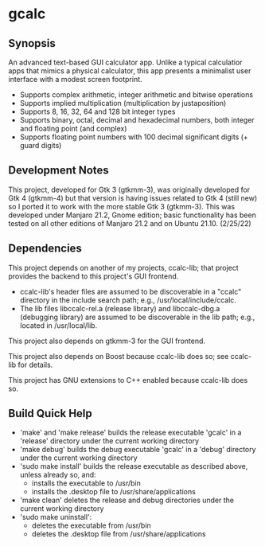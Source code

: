 # gcalc
## Synopsis
An advanced text-based GUI calculator app. Unlike a typical calculatior apps
that mimics a physical calculator, this app presents a minimalist user
interface with a modest screen footprint.
- Supports complex arithmetic, integer arithmetic and bitwise operations
- Supports implied multiplication (multiplication by justaposition)
- Supports 8, 16, 32, 64 and 128 bit integer types
- Supports binary, octal, decimal and hexadecimal numbers, both integer and
floating point (and complex)
- Supports floating point numbers with 100 decimal significant digits (+ guard
digits)
## Development Notes
This project, developed for Gtk 3 (gtkmm-3), was originally developed for
Gtk 4 (gtkmm-4) but that version is having issues related to Gtk 4 (still new)
so I ported it to work with the more stable Gtk 3 (gtkmm-3). This was developed
under Manjaro 21.2, Gnome edition; basic functionality has been tested on all
other editions of Manjaro 21.2 and on Ubuntu 21.10. (2/25/22)
## Dependencies
This project depends on another of my projects, ccalc-lib; that project provides
the backend to this project's GUI frontend.
- ccalc-lib's header files are assumed to be discoverable in a "ccalc" directory
in the include search path; e.g., /usr/local/include/ccalc.
- The lib files libccalc-rel.a (release library) and libccalc-dbg.a (debugging
library) are assumed to be discoverable in the lib path; e.g., located in
/usr/local/lib.

This project also depends on gtkmm-3 for the GUI frontend.

This project also depends on Boost because ccalc-lib does so; see ccalc-lib for
details.

This project has GNU extensions to C++ enabled because ccalc-lib does so.
## Build Quick Help
- 'make' and 'make release' builds the release executable 'gcalc' in a 'release'
directory under the current working directory
- 'make debug' builds the debug executable 'gcalc' in a 'debug' directory under
the current working directory
- 'sudo make install' builds the release executable as described above, unless
already so, and:
    - installs the executable to /usr/bin
    - installs the .desktop file to /usr/share/applications
- 'make clean' deletes the release and debug directories under the current
working directory
- 'sudo make uninstall':
    - deletes the executable from /usr/bin
    - deletes the .desktop file from /usr/share/applications